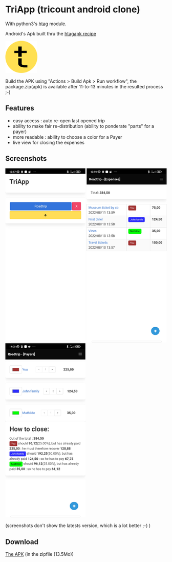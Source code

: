 # TriApp (tricount android clone)

With python3's [htag](https://github.com/manatlan/htag) module.

Android's Apk built thru the [htagapk recipe](https://github.com/manatlan/htagapk)

<img src="app/triapp.png" width="100" height="100">

Build the APK using "Actions > Build Apk > Run workflow", the package.zip(apk) is available after 11-to-13 minutes in the resulted process ;-)

## Features

 - easy access : auto re-open last opened trip
 - ability to make fair re-distribution (ability to ponderate "parts" for a payer)
 - more readable : ability to choose a color for a Payer
 - live view for closing the expenses
 
## Screenshots

<img src="shot1.jpg" width="250"> <img src="shot2.jpg" width="250" > <img src="shot3.jpg" width="250" >

(screenshots don't show the latests version, which is a lot better ;-) )

## Download

[The APK](https://github.com/manatlan/TriApp/suites/8010500167/artifacts/343578779) (in the zipfile (13.5Mo))
